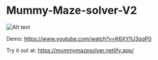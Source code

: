# Mummy-Maze-solver-V2
![Alt text](https://img.informer.com/screenshots/2/2913_4.jpg)

Demo: https://www.youtube.com/watch?v=K6XYfU3qqP0

Try it out at: https://mummymazesolver.netlify.app/
